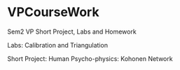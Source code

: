 # VPCourseWork
Sem2 VP Short Project, Labs and Homework

Labs: Calibration and Triangulation

Short Project: Human Psycho-physics: Kohonen Network

